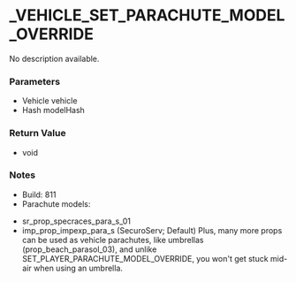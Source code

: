 # _VEHICLE_SET_PARACHUTE_MODEL_OVERRIDE

No description available.

### Parameters
* Vehicle vehicle
* Hash modelHash

### Return Value
* void

### Notes
* Build: 811
* Parachute models:
- sr_prop_specraces_para_s_01
- imp_prop_impexp_para_s (SecuroServ; Default)
Plus, many more props can be used as vehicle parachutes, like umbrellas (prop_beach_parasol_03), and unlike SET_PLAYER_PARACHUTE_MODEL_OVERRIDE, you won't get stuck mid-air when using an umbrella.

